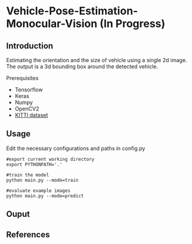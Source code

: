 # Vehicle-Pose-Estimation-Monocular-Vision (In Progress)

## Introduction

  Estimating the orientation and the size of vehicle using a single 2d image. The output is a 3d bounding box around the detected vehicle.
    
Prerequisites
  + Tensorflow
  + Keras
  + Numpy
  + OpenCV2
  + [KITTI dataset](http://www.cvlibs.net/datasets/kitti/eval_object.php?obj_benchmark=3d)
 
## Usage

Edit the necessary configurations and paths in config.py

```
#export current working directory
export PYTHONPATH='.'

#train the model
python main.py --mode=train

#evaluate example images
python main.py --mode=predict
```

## Ouput

## References
